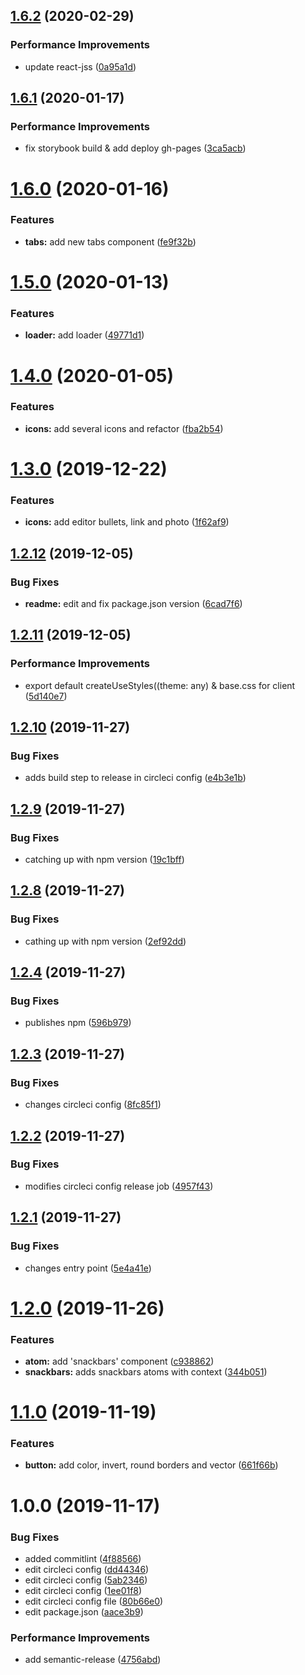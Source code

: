 ## [1.6.2](https://github.com/alexdisdier/react-helium/compare/v1.6.1...v1.6.2) (2020-02-29)


### Performance Improvements

* update react-jss ([0a95a1d](https://github.com/alexdisdier/react-helium/commit/0a95a1d1fbafb9d5fe1280b2e62ee70cefc90425))

## [1.6.1](https://github.com/alexdisdier/react-helium/compare/v1.6.0...v1.6.1) (2020-01-17)

### Performance Improvements

- fix storybook build & add deploy gh-pages ([3ca5acb](https://github.com/alexdisdier/react-helium/commit/3ca5acb28f44f848a15a40186ad0193e504692aa))

# [1.6.0](https://github.com/alexdisdier/react-helium/compare/v1.5.0...v1.6.0) (2020-01-16)

### Features

- **tabs:** add new tabs component ([fe9f32b](https://github.com/alexdisdier/react-helium/commit/fe9f32be418fb7608e37c6de2964875d336f15c5))

# [1.5.0](https://github.com/alexdisdier/react-helium/compare/v1.4.0...v1.5.0) (2020-01-13)

### Features

- **loader:** add loader ([49771d1](https://github.com/alexdisdier/react-helium/commit/49771d1791d99297237ad5b4321b925e6ea2db69))

# [1.4.0](https://github.com/alexdisdier/react-helium/compare/v1.3.0...v1.4.0) (2020-01-05)

### Features

- **icons:** add several icons and refactor ([fba2b54](https://github.com/alexdisdier/react-helium/commit/fba2b5455599e53d93cc047976cf0e09f624edc4))

# [1.3.0](https://github.com/alexdisdier/react-helium/compare/v1.2.12...v1.3.0) (2019-12-22)

### Features

- **icons:** add editor bullets, link and photo ([1f62af9](https://github.com/alexdisdier/react-helium/commit/1f62af94d2f1e57938171a5116264911128ed0fa))

## [1.2.12](https://github.com/alexdisdier/react-helium/compare/v1.2.11...v1.2.12) (2019-12-05)

### Bug Fixes

- **readme:** edit and fix package.json version ([6cad7f6](https://github.com/alexdisdier/react-helium/commit/6cad7f6feade46b6bdef9f610004ad3da5dee0e4))

## [1.2.11](https://github.com/alexdisdier/react-helium/compare/v1.2.10...v1.2.11) (2019-12-05)

### Performance Improvements

- export default createUseStyles((theme: any) & base.css for client ([5d140e7](https://github.com/alexdisdier/react-helium/commit/5d140e72e835156d2f846fa30daf78db0f9724e4))

## [1.2.10](https://github.com/alexdisdier/react-helium/compare/v1.2.9...v1.2.10) (2019-11-27)

### Bug Fixes

- adds build step to release in circleci config ([e4b3e1b](https://github.com/alexdisdier/react-helium/commit/e4b3e1b5c2ec3f47ef0faffec9dcbc33e5ef50df))

## [1.2.9](https://github.com/alexdisdier/react-helium/compare/v1.2.8...v1.2.9) (2019-11-27)

### Bug Fixes

- catching up with npm version ([19c1bff](https://github.com/alexdisdier/react-helium/commit/19c1bfff35ebb6aa2fdcb4e8a35e3338195c6eb0))

## [1.2.8](https://github.com/alexdisdier/react-helium/compare/v1.2.7...v1.2.8) (2019-11-27)

### Bug Fixes

- cathing up with npm version ([2ef92dd](https://github.com/alexdisdier/react-helium/commit/2ef92dd7c07e86441fe407d71acf1fa608f7da78))

## [1.2.4](https://github.com/alexdisdier/react-helium/compare/v1.2.3...v1.2.4) (2019-11-27)

### Bug Fixes

- publishes npm ([596b979](https://github.com/alexdisdier/react-helium/commit/596b9791e3af826591dd1adaa0e02b26c35b9748))

## [1.2.3](https://github.com/alexdisdier/react-helium/compare/v1.2.2...v1.2.3) (2019-11-27)

### Bug Fixes

- changes circleci config ([8fc85f1](https://github.com/alexdisdier/react-helium/commit/8fc85f1ce8601f3997713b742d7c105da87a581e))

## [1.2.2](https://github.com/alexdisdier/react-helium/compare/v1.2.1...v1.2.2) (2019-11-27)

### Bug Fixes

- modifies circleci config release job ([4957f43](https://github.com/alexdisdier/react-helium/commit/4957f432d38c0ba0bff1735fb3b88a4abb76d013))

## [1.2.1](https://github.com/alexdisdier/react-helium/compare/v1.2.0...v1.2.1) (2019-11-27)

### Bug Fixes

- changes entry point ([5e4a41e](https://github.com/alexdisdier/react-helium/commit/5e4a41eb72373a808ac2fcf56728921d3c79f05d))

# [1.2.0](https://github.com/alexdisdier/react-helium/compare/v1.1.0...v1.2.0) (2019-11-26)

### Features

- **atom:** add 'snackbars' component ([c938862](https://github.com/alexdisdier/react-helium/commit/c938862b7fe8393561ce257897736306f9332aa6))
- **snackbars:** adds snackbars atoms with context ([344b051](https://github.com/alexdisdier/react-helium/commit/344b051b8c45429259acf8e921d37586ed6c979b))

# [1.1.0](https://github.com/alexdisdier/react-helium/compare/v1.0.0...v1.1.0) (2019-11-19)

### Features

- **button:** add color, invert, round borders and vector ([661f66b](https://github.com/alexdisdier/react-helium/commit/661f66b883b2cab821019dfccfde53f3f8021225))

# 1.0.0 (2019-11-17)

### Bug Fixes

- added commitlint ([4f88566](https://github.com/alexdisdier/react-helium/commit/4f88566c424b49142151757cc43f05b97fede333))
- edit circleci config ([dd44346](https://github.com/alexdisdier/react-helium/commit/dd44346dad24efd155ec020eca8164ebfac183e9))
- edit circleci config ([5ab2346](https://github.com/alexdisdier/react-helium/commit/5ab2346f734fa00f5c296557301c6c0c98cf2f8d))
- edit circleci config ([1ee01f8](https://github.com/alexdisdier/react-helium/commit/1ee01f8082ca067ec4c9fe77cbe55c7a2d516fbf))
- edit circleci config file ([80b66e0](https://github.com/alexdisdier/react-helium/commit/80b66e06f156eae33947aeb7435a695e2126e922))
- edit package.json ([aace3b9](https://github.com/alexdisdier/react-helium/commit/aace3b9c821c15639cf1b6bc5a82f7ff47ae15d5))

### Performance Improvements

- add semantic-release ([4756abd](https://github.com/alexdisdier/react-helium/commit/4756abdff0f452ad46ce46511e1b3ce0a0917b4a))
